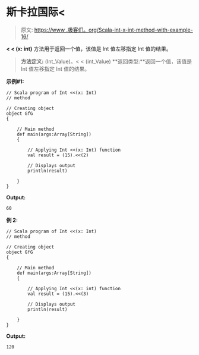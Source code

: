 # 斯卡拉国际<

> 原文: [https://www .极客们。org/Scala-int-x-int-method-with-example-16/](https://www.geeksforgeeks.org/scala-int-x-int-method-with-example-16/)

**< < (x: int)** 方法用于返回一个值，该值是 Int 值左移指定 Int 值的结果。

> **方法定义:** (Int_Value)。< < (int_Value)
> **返回类型:**返回一个值，该值是 Int 值左移指定 Int 值的结果。

**示例#1:**

```
// Scala program of Int <<(x: Int)
// method

// Creating object
object GfG
{ 

    // Main method
    def main(args:Array[String])
    {

        // Applying Int <<(x: Int) function
        val result = (15).<<(2)

        // Displays output
        println(result)

    }
} 
```

**Output:**

```
60

```

**例 2:**

```
// Scala program of Int <<(x: Int)
// method

// Creating object
object GfG
{ 

    // Main method
    def main(args:Array[String])
    {

        // Applying Int <<(x: int) function
        val result = (15).<<(3)

        // Displays output
        println(result)

    }
} 
```

**Output:**

```
120

```
